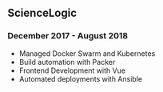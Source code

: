 ## ScienceLogic
### December 2017 - August 2018
* Managed Docker Swarm and Kubernetes
* Build automation with Packer
* Frontend Development with Vue
* Automated deployments with Ansible

